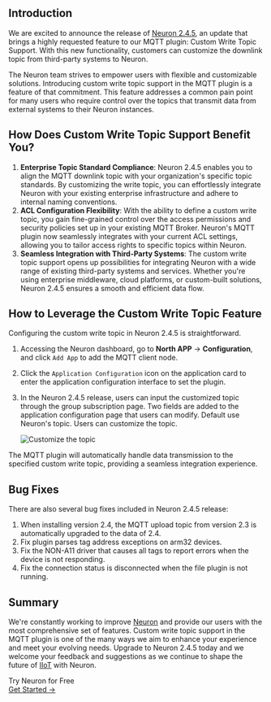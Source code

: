 ## Introduction

We are excited to announce the release of [Neuron 2.4.5](https://www.emqx.com/en/try?product=neuron), an update that brings a highly requested feature to our MQTT plugin: Custom Write Topic Support. With this new functionality, customers can customize the downlink topic from third-party systems to Neuron.

The Neuron team strives to empower users with flexible and customizable solutions. Introducing custom write topic support in the MQTT plugin is a feature of that commitment. This feature addresses a common pain point for many users who require control over the topics that transmit data from external systems to their Neuron instances.

## How Does Custom Write Topic Support Benefit You?

1. **Enterprise Topic Standard Compliance**: Neuron 2.4.5 enables you to align the MQTT downlink topic with your organization's specific topic standards. By customizing the write topic, you can effortlessly integrate Neuron with your existing enterprise infrastructure and adhere to internal naming conventions.
2. **ACL Configuration Flexibility**: With the ability to define a custom write topic, you gain fine-grained control over the access permissions and security policies set up in your existing MQTT Broker. Neuron's MQTT plugin now seamlessly integrates with your current ACL settings, allowing you to tailor access rights to specific topics within Neuron.
3. **Seamless Integration with Third-Party Systems**: The custom write topic support opens up possibilities for integrating Neuron with a wide range of existing third-party systems and services. Whether you're using enterprise middleware, cloud platforms, or custom-built solutions, Neuron 2.4.5 ensures a smooth and efficient data flow.

## How to Leverage the Custom Write Topic Feature

Configuring the custom write topic in Neuron 2.4.5 is straightforward. 

1. Accessing the Neuron dashboard, go to **North APP** → **Configuration**, and click `Add App` to add the MQTT client node.
2. Click the `Application Configuration` icon on the application card to enter the application configuration interface to set the plugin.
3. In the Neuron 2.4.5 release, users can input the customized topic through the group subscription page.  Two fields are added to the application configuration page that users can modify. Default use Neuron's topic. Users can customize the topic.

   ![Customize the topic](https://assets.emqx.com/images/dab03dba97ad733345c10cef2a871832.png)

The MQTT plugin will automatically handle data transmission to the specified custom write topic, providing a seamless integration experience.

## Bug Fixes 

There are also several bug fixes included in Neuron 2.4.5 release:

1. When installing version 2.4, the MQTT upload topic from version 2.3 is automatically upgraded to the data of 2.4.
2. Fix plugin parses tag address exceptions on arm32 devices. 
3. Fix the NON-A11 driver that causes all tags to report errors when the device is not responding. 
4. Fix the connection status is disconnected when the file plugin is not running.

## Summary

We're constantly working to improve [Neuron](https://github.com/emqx/neuron) and provide our users with the most comprehensive set of features. Custom write topic support in the MQTT plugin is one of the many ways we aim to enhance your experience and meet your evolving needs. Upgrade to Neuron 2.4.5 today and we welcome your feedback and suggestions as we continue to shape the future of [IIoT](https://www.emqx.com/en/blog/iiot-explained-examples-technologies-benefits-and-challenges) with Neuron. 



<section class="promotion">
    <div>
        Try Neuron for Free
    </div>
    <a href="https://www.emqx.com/en/try?product=neuron" class="button is-gradient px-5">Get Started →</a>
</section>
